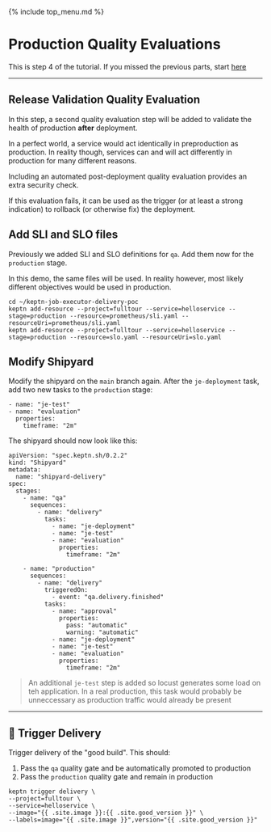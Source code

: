 {% include top_menu.md %}

# Production Quality Evaluations
This is step 4 of the tutorial. If you missed the previous parts, start [here](full-tour.md)

----

## Release Validation Quality Evaluation

In this step, a second quality evaluation step will be added to validate the health of production **after** deployment.

In a perfect world, a service would act identically in preproduction as production. In reality though, services can and will act differently in production for many different reasons.

Including an automated post-deployment quality evaluation provides an extra security check.

If this evaluation fails, it can be used as the trigger (or at least a strong indication) to rollback (or otherwise fix) the deployment.

## Add SLI and SLO files

Previously we added SLI and SLO definitions for `qa`. Add them now for the `production` stage.

In this demo, the same files will be used. In reality however, most likely different objectives would be used in production.

```
cd ~/keptn-job-executor-delivery-poc
keptn add-resource --project=fulltour --service=helloservice --stage=production --resource=prometheus/sli.yaml --resourceUri=prometheus/sli.yaml
keptn add-resource --project=fulltour --service=helloservice --stage=production --resource=slo.yaml --resourceUri=slo.yaml
```

## Modify Shipyard

Modify the shipyard on the `main` branch again. After the `je-deployment` task, add two new tasks to the `production` stage:

```
- name: "je-test"
- name: "evaluation"
  properties:
    timeframe: "2m"
```

The shipyard should now look like this:

```
apiVersion: "spec.keptn.sh/0.2.2"
kind: "Shipyard"
metadata:
  name: "shipyard-delivery"
spec:
  stages:
    - name: "qa"
      sequences:
        - name: "delivery"
          tasks:
            - name: "je-deployment"
            - name: "je-test"
            - name: "evaluation"
              properties:
                timeframe: "2m"

    - name: "production"
      sequences:
        - name: "delivery"
          triggeredOn:
            - event: "qa.delivery.finished"
          tasks:
            - name: "approval"
              properties:
                pass: "automatic"
                warning: "automatic"
            - name: "je-deployment"
            - name: "je-test"
            - name: "evaluation"
              properties:
                timeframe: "2m"
```

> An additional `je-test` step is added so locust generates some load on teh application. In a real production, this task would probably be unneccessary as production traffic would already be present

----

## 🎉 Trigger Delivery

Trigger delivery of the "good build". This should:

1. Pass the `qa` quality gate and be automatically promoted to production
2. Pass the `production` quality gate and remain in production

```
keptn trigger delivery \
--project=fulltour \
--service=helloservice \
--image="{{ .site.image }}:{{ .site.good_version }}" \
--labels=image="{{ .site.image }}",version="{{ .site.good_version }}"
```


